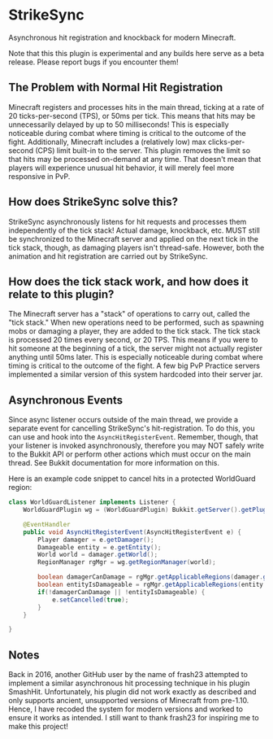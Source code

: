 # StrikeSync
Asynchronous hit registration and knockback for modern Minecraft.

Note that this this plugin is experimental and any builds here serve as a beta release. Please report bugs if you encounter them!

## The Problem with Normal Hit Registration
Minecraft registers and processes hits in the main thread, ticking at a rate of 20 ticks-per-second (TPS), or 50ms per tick.
This means that hits may be unnecessarily delayed by up to 50 milliseconds! This is especially noticeable during combat where timing is critical to the outcome of the fight.
Additionally, Minecraft includes a (relatively low) max clicks-per-second (CPS) limit built-in to the server.
This plugin removes the limit so that hits may be processed on-demand at any time. That doesn't mean that players will experience unusual hit behavior, it will merely feel more responsive in PvP.

## How does StrikeSync solve this?
StrikeSync asynchronously listens for hit requests and processes them independently of the tick stack!
Actual damage, knockback, etc. MUST still be synchronized to the Minecraft server and applied on the next tick in the tick stack, though, as damaging players isn't thread-safe.
However, both the animation and hit registration are carried out by StrikeSync.

## How does the tick stack work, and how does it relate to this plugin?
The Minecraft server has a "stack" of operations to carry out, called the "tick stack."
When new operations need to be performed, such as spawning mobs or damaging a player, they are added to the tick stack.
The tick stack is processed 20 times every second, or 20 TPS. This means if you were to hit someone at the beginning of a tick, the server might not actually register anything until 50ms later.
This is especially noticeable during combat where timing is critical to the outcome of the fight. A few big PvP Practice servers implemented a similar version of this system hardcoded into their server jar.

## Asynchronous Events
Since async listener occurs outside of the main thread, we provide a separate event for cancelling StrikeSync's hit-registration.
To do this, you can use and hook into the `AsyncHitRegisterEvent`. Remember, though, that your listener is invoked asynchronously,
therefore you may NOT safely write to the Bukkit API or perform other actions which must occur on the main thread. See Bukkit documentation
for more information on this.

Here is an example code snippet to cancel hits in a protected WorldGuard region:

```java
class WorldGuardListener implements Listener {
    WorldGuardPlugin wg = (WorldGuardPlugin) Bukkit.getServer().getPluginManager().getPlugin("WorldGuard");

    @EventHandler
    public void AsyncHitRegisterEvent(AsyncHitRegisterEvent e) {
        Player damager = e.getDamager();
        Damageable entity = e.getEntity();
        World world = damager.getWorld();
        RegionManager rgMgr = wg.getRegionManager(world);

        boolean damagerCanDamage = rgMgr.getApplicableRegions(damager.getLocation()).testState( wg.wrapPlayer(damager), DefaultFlag.PVP)
        boolean entityIsDamageable = rgMgr.getApplicableRegions(entity.getLocation()).testState( wg.wrapPlayer(damager), DefaultFlag.PVP)
        if(!damagerCanDamage || !entityIsDamageable) {
            e.setCancelled(true);
        }
    }

}
```

## Notes
Back in 2016, another GitHub user by the name of frash23 attempted to implement a similar asynchronous hit processing technique in his plugin SmashHit.
Unfortunately, his plugin did not work exactly as described and only supports ancient, unsupported versions of Minecraft from pre-1.10.
Hence, I have recoded the system for modern versions and worked to ensure it works as intended. I still want to thank frash23 for inspiring me to make this project!

